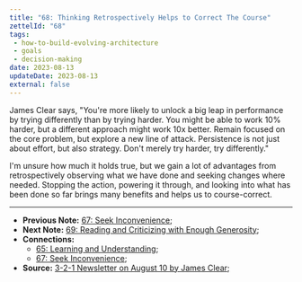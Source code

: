 ```yaml
---
title: "68: Thinking Retrospectively Helps to Correct The Course"
zettelId: "68"
tags:
 - how-to-build-evolving-architecture
 - goals
 - decision-making
date: 2023-08-13
updateDate: 2023-08-13
external: false
---
```


James Clear says, "You're more likely to unlock a big leap in performance by trying differently than by trying harder. You might be able to work 10% harder, but a different approach might work 10x better. Remain focused on the core problem, but explore a new line of attack. Persistence is not just about effort, but also strategy. Don't merely try harder, try differently."

I'm unsure how much it holds true, but we gain a lot of advantages from retrospectively observing what we have done and seeking changes where needed. Stopping the action, powering it through, and looking into what has been done so far brings many benefits and helps us to course-correct.

---

- **Previous Note:** [67: Seek Inconvenience](/notes/67/);
- **Next Note:** [69: Reading and Criticizing with Enough Generosity](/notes/69/);
- **Connections:**
  - [65: Learning and Understanding](/notes/65/);
  - [67: Seek Inconvenience](/notes/67/);
- **Source:** [3-2-1 Newsletter on August 10 by James Clear](https://jamesclear.com/3-2-1/august-10-2023);
